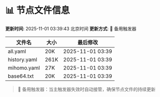 # 📊 节点文件信息

**更新时间**: 2025-11-01 03:39:43 北京时间
**更新方式**: 🔄 备用触发器

| 文件名 | 大小 | 最后修改 |
|--------|------|----------|
| all.yaml | 20K | 2025-11-01 03:39 |
| history.yaml | 261K | 2025-11-01 03:39 |
| mihomo.yaml | 27K | 2025-11-01 03:39 |
| base64.txt | 20K | 2025-11-01 03:39 |

> 🔄 备用触发器：当主触发器失效时自动接管，确保节点文件的持续更新
